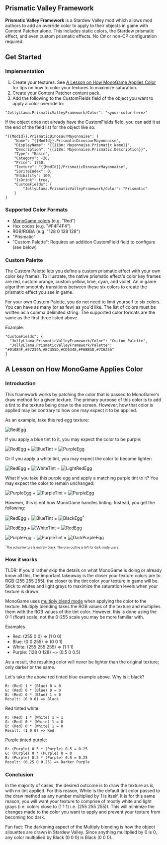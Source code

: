 ## Prismatic Valley Framework
**Prismatic Valley Framework** is a Stardew Valley mod which allows mod authors to add an override color to apply to their objects in game with Content Patcher alone. This includes static colors, the Stardew prismatic effect, and even custom prismatic effects. No C# or non-CP configuration required.

## Get Started
### Implementation
1. Create your textures. See [A Lesson on How MonoGame Applies Color](#a-lesson-on-how-monogame-applies-color) for tips on how to color your textures to maximize saturation.
2. Create your Content Patcher content pack.
3. Add the following to the CustomFields field of the object you want to apply a color override to:
```
"JollyLlama.PrismaticValleyFramework/Color": "<your-color-here>"
```
If the object does not already have the CustomFields field, you can add it at the end of the field list for the object like so:
```
"{{ModId}}.PrismaticDinosaurMayonnaise": {
    "Name": "{{ModId}}.PrismaticDinosaurMayonnaise",
    "DisplayName": "{{i18n: Mayonnaise.Prismatic.Name}}",
    "Description": "{{i18n: Mayonnaise.Prismatic.Description}}",
    "Type": "Basic",
    "Category": -26,
    "Price": 1750,
    "Texture": "{{ModId}}/PrismaticDinosaurMayonnaise",
    "SpriteIndex": 0,
    "Edibility": 100,
    "IsDrink": true,
    "CustomFields": {
        "JollyLlama.PrismaticValleyFramework/Color": "Prismatic"
    }
}
```
### Supported Color Formats
- [MonoGame colors](https://docs.monogame.net/api/Microsoft.Xna.Framework.Color.html#properties) (e.g. "Red")
- Hex codes (e.g. "#F4F4F4")
- RGB/RGBA (e.g. "128 0 128 128")
- "Prismatic"
- "Custom Palette": Requires an addition CustomField field to configure (see below)

### Custom Palette
The Custom Palette lets you define a custom prismatic effect with your own color key frames. To illustrate, the native prismatic effect's color key frames are red, custom orange, custom yellow, lime, cyan, and violet. An in game algorithm smoothly transitions between these six colors to create the prismatic effect you see in game.

For your own Custom Palette, you do not need to limit yourself to six colors. You can have as many (or as few) as you'd like. The list of colors must be written as a comma delimited string. The supported color formats are the same as the first three listed above.

Example:
```
"CustomFields": {
  "JollyLlama.PrismaticValleyFramework/Color": "Custom Palette",
  "JollyLlama.PrismaticValleyFramework/Palette": "#01084F,#57234A,#BC355D,#CD5348,#F6BB5D,#7C6256"
}
```

## A Lesson on How MonoGame Applies Color
### Introduction
This framework works by patching the color that is passed to MonoGame's draw method for a given texture. The primary purpose of this color is to add a tint to the texture being draw to the screen. However, how that color is applied may be contrary to how one may expect it to be applied. 

As an example, take this red egg texture:

![RedEgg](https://github.com/Jolly-Alpaca/PrismaticValleyFramework/assets/140008804/c9cd2335-854b-4a0d-abe4-ed4699134cf6)

If you apply a blue tint to it, you may expect the color to be purple:

![RedEgg](https://github.com/Jolly-Alpaca/PrismaticValleyFramework/assets/140008804/c9cd2335-854b-4a0d-abe4-ed4699134cf6) + 
![BlueTint](https://github.com/Jolly-Alpaca/PrismaticValleyFramework/assets/140008804/b67e1a4e-810d-4332-92ac-09f9379744fe) =
![PurpleEgg](https://github.com/Jolly-Alpaca/PrismaticValleyFramework/assets/140008804/a03e3f74-3021-4d81-b326-bd884504e930)

Or if you apply a white tint, you may expect the color to become lighter:

![RedEgg](https://github.com/Jolly-Alpaca/PrismaticValleyFramework/assets/140008804/c9cd2335-854b-4a0d-abe4-ed4699134cf6) + 
![WhiteTint](https://github.com/Jolly-Alpaca/PrismaticValleyFramework/assets/140008804/8dd40bff-d57c-4635-b2e5-eb45efb4ba34) =
![LightRedEgg](https://github.com/Jolly-Alpaca/PrismaticValleyFramework/assets/140008804/ffbf678e-8e42-472f-8838-155fe36fa994)

What if you take this purple egg and apply a matching purple tint to it? You may expect the color to remain unchanged:

![PurpleEgg](https://github.com/Jolly-Alpaca/PrismaticValleyFramework/assets/140008804/85473352-0905-45d8-a779-30b665515dc8) +
![PurpleTint](https://github.com/Jolly-Alpaca/PrismaticValleyFramework/assets/140008804/f399dec9-0fcf-4d2b-97e1-a24b625c0ca1) =
![PurpleEgg](https://github.com/Jolly-Alpaca/PrismaticValleyFramework/assets/140008804/85473352-0905-45d8-a779-30b665515dc8)

However, this is not how MonoGame handles tinting. Instead, you get the following:

![RedEgg](https://github.com/Jolly-Alpaca/PrismaticValleyFramework/assets/140008804/c9cd2335-854b-4a0d-abe4-ed4699134cf6) + 
![BlueTint](https://github.com/Jolly-Alpaca/PrismaticValleyFramework/assets/140008804/b67e1a4e-810d-4332-92ac-09f9379744fe) =
![BlackEgg](https://github.com/Jolly-Alpaca/PrismaticValleyFramework/assets/140008804/07f7fbcd-beb8-4ae9-8f34-175356be7723)<sup>*</sup>

![RedEgg](https://github.com/Jolly-Alpaca/PrismaticValleyFramework/assets/140008804/c9cd2335-854b-4a0d-abe4-ed4699134cf6) + 
![WhiteTint](https://github.com/Jolly-Alpaca/PrismaticValleyFramework/assets/140008804/8dd40bff-d57c-4635-b2e5-eb45efb4ba34) =
![RedEgg](https://github.com/Jolly-Alpaca/PrismaticValleyFramework/assets/140008804/c9cd2335-854b-4a0d-abe4-ed4699134cf6)

![PurpleEgg](https://github.com/Jolly-Alpaca/PrismaticValleyFramework/assets/140008804/85473352-0905-45d8-a779-30b665515dc8) +
![PurpleTint](https://github.com/Jolly-Alpaca/PrismaticValleyFramework/assets/140008804/f399dec9-0fcf-4d2b-97e1-a24b625c0ca1) =
![DarkPurpleEgg](https://github.com/Jolly-Alpaca/PrismaticValleyFramework/assets/140008804/501a0dfa-130d-4c87-a381-990303268e7c)


<sub><sup><sup>*</sup>The actual texture is entirely black. The gray outline is left for dark mode users.</sup></sub>

### How it works
TLDR: If you'd rather skip the details on what MonoGame is doing or already know all this, the important takeaway is the closer your texture colors are to RGB (255 255 255), the closer to the tint color your texture in game will be. Stick to whites and light grays to maximize the saturation levels when your texture is drawn. 

MonoGame uses [multiply blend mode](https://en.wikipedia.org/wiki/Blend_modes#Multiply) when applying the color to the texture. Multiply blending takes the RGB values of the texture and multiplies them with the RGB values of the tint color. However, this is done using the 0-1 (float) scale, not the 0-255 scale you may be more familiar with.

Examples
- Red: (255 0 0) => (1 0 0)
- Blue: (0 0 255) => (0 0 1)
- White: (255 255 255) => (1 1 1)
- Purple: (128 0 128) ~> (0.5 0 0.5)

As a result, the resulting color will never be lighter than the original texture; only darker or the same. 

Let's take the above red tinted blue example above. Why is it black?
```
R: (Red) 1 * (Blue) 0 = 0
G: (Red) 0 * (Blue) 0 = 0
B: (Red) 0 * (Blue) 1 = 0
Result: (0 0 0) => Black
```

Red tinted white:
```
R: (Red) 1 * (White) 1 = 1
G: (Red) 0 * (White) 1 = 0
B: (Red) 0 * (White) 1 = 0
Result: (1 0 0) => Red
```

Purple tinted purple:
```
R: (Purple) 0.5 * (Purple) 0.5 = 0.25
G: (Purple) 0 * (Purple) 0 = 0
B: (Purple) 0.5 * (Purple) 0.5 = 0.25
Result: (0.25 0 0.25) => Darker Purple
```

### Conclusion
In the majority of cases, the desired outcome is to draw the texture as is, with no tint applied. For this reason, White is the default tint color passed to the draw method as any number multiplied by 1 is itself. It is for this same reason, you will want your texture to comprise of mostly white and light grays (i.e. colors close to (1 1 1) i.e. (255 255 255)). This will minimize the changes made to the color you want to apply and prevent your texture from becoming too dark.

Fun fact: The darkening aspect of the Multiply blending is how the object silouettes are drawn in Stardew Valley. Since anything mulitplied by 0 is 0, any color multiplied by Black (0 0 0) is Black (0 0 0).
